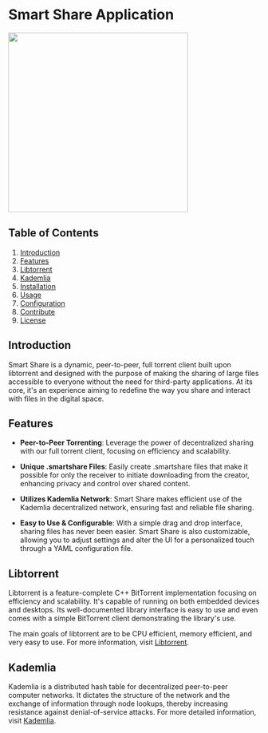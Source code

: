 # Smart Share Application 

<img src="https://github.com/HorusElohim/SmartShare-Release/assets/74312168/70ce6efb-b2e0-42ea-a44e-51754b214549" width="360" height="360">

## Table of Contents
1. [Introduction](#introduction)
2. [Features](#features)
3. [Libtorrent](#libtorrent)
4. [Kademlia](#kademlia)
5. [Installation](#installation)
6. [Usage](#usage)
7. [Configuration](#configuration)
8. [Contribute](#contribute)
9. [License](#license)

## Introduction

Smart Share is a dynamic, peer-to-peer, full torrent client built upon libtorrent and designed with the purpose of making the sharing of large files accessible to everyone without the need for third-party applications. At its core, it's an experience aiming to redefine the way you share and interact with files in the digital space.

## Features

- **Peer-to-Peer Torrenting**: Leverage the power of decentralized sharing with our full torrent client, focusing on efficiency and scalability.

- **Unique .smartshare Files**: Easily create .smartshare files that make it possible for only the receiver to initiate downloading from the creator, enhancing privacy and control over shared content.

- **Utilizes Kademlia Network**: Smart Share makes efficient use of the Kademlia decentralized network, ensuring fast and reliable file sharing.

- **Easy to Use & Configurable**: With a simple drag and drop interface, sharing files has never been easier. Smart Share is also customizable, allowing you to adjust settings and alter the UI for a personalized touch through a YAML configuration file.

## Libtorrent 

Libtorrent is a feature-complete C++ BitTorrent implementation focusing on efficiency and scalability. It's capable of running on both embedded devices and desktops. Its well-documented library interface is easy to use and even comes with a simple BitTorrent client demonstrating the library's use.

The main goals of libtorrent are to be CPU efficient, memory efficient, and very easy to use. For more information, visit [Libtorrent](https://www.libtorrent.org/).

## Kademlia 

Kademlia is a distributed hash table for decentralized peer-to-peer computer networks. It dictates the structure of the network and the exchange of information through node lookups, thereby increasing resistance against denial-of-service attacks. For more detailed information, visit [Kademlia](https://en.wikipedia.org/wiki/Kademlia).
